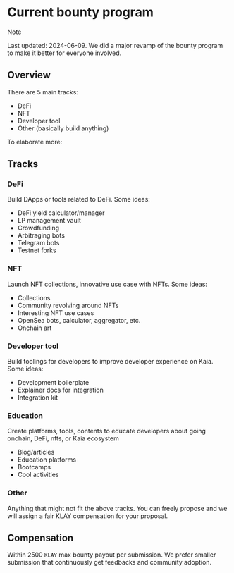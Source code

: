 # Current bounty program

> [!NOTE]  
> Last updated: 2024-06-09. We did a major revamp of the bounty program to make it better for everyone involved.

## Overview
There are 5 main tracks:
- DeFi
- NFT
- Developer tool
- Other (basically build anything)

To elaborate more:

## Tracks
### DeFi
Build DApps or tools related to DeFi. Some ideas:
- DeFi yield calculator/manager
- LP management vault
- Crowdfunding
- Arbitraging bots
- Telegram bots
- Testnet forks

### NFT
Launch NFT collections, innovative use case with NFTs. Some ideas:
- Collections
- Community revolving around NFTs
- Interesting NFT use cases
- OpenSea bots, calculator, aggregator, etc.
- Onchain art

### Developer tool
Build toolings for developers to improve developer experience on Kaia. Some ideas:
- Development boilerplate
- Explainer docs for integration
- Integration kit

### Education
Create platforms, tools, contents to educate developers about going onchain, DeFi, nfts, or Kaia ecosystem
- Blog/articles
- Education platforms
- Bootcamps
- Cool activities

### Other
Anything that might not fit the above tracks. You can freely propose and we will assign a fair KLAY compensation for your proposal.

## Compensation
Within 2500 `KLAY` max bounty payout per submission. We prefer smaller submission that continuously get feedbacks and community adoption.